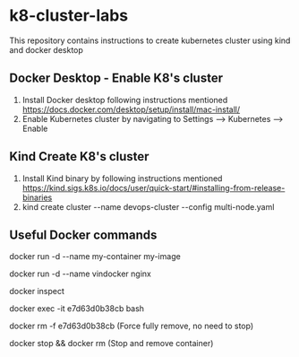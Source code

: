 # k8-cluster-labs
This repository contains instructions to create kubernetes cluster using kind and docker desktop

## Docker Desktop - Enable K8's cluster
1. Install Docker desktop following instructions mentioned https://docs.docker.com/desktop/setup/install/mac-install/
2. Enable Kubernetes cluster by navigating to Settings --> Kubernetes --> Enable


## Kind Create K8's cluster
1. Install Kind binary by following instructions mentioned https://kind.sigs.k8s.io/docs/user/quick-start/#installing-from-release-binaries
2. kind create cluster --name devops-cluster  --config multi-node.yaml

## Useful Docker commands
docker run -d --name my-container my-image

docker run -d --name vindocker nginx

docker inspect

docker exec -it e7d63d0b38cb bash

docker rm -f e7d63d0b38cb        (Force fully remove, no need to stop)

docker stop <containerid> && docker rm <containerid>     (Stop and remove container)
